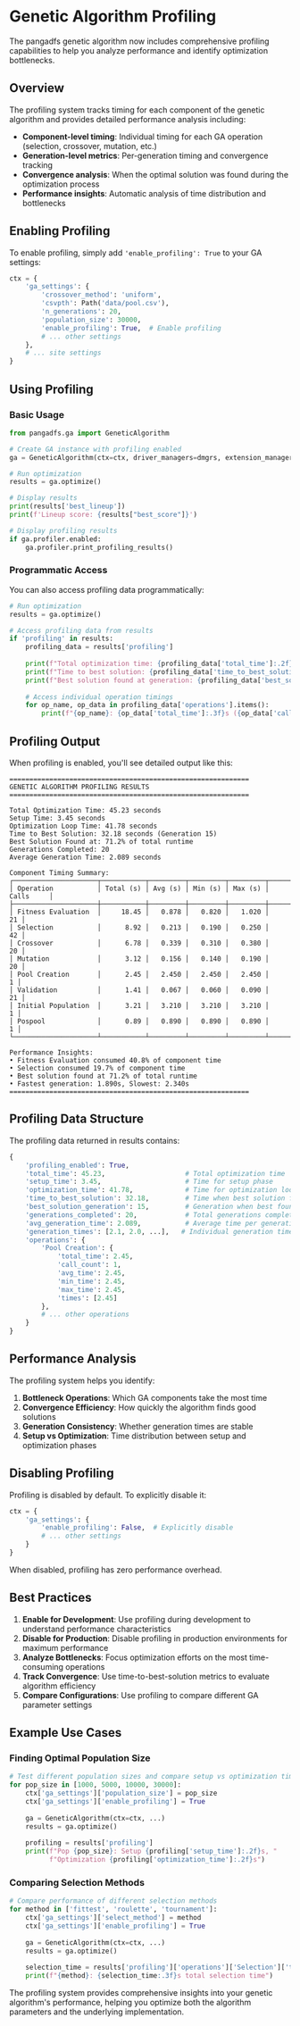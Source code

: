 # Genetic Algorithm Profiling

The pangadfs genetic algorithm now includes comprehensive profiling capabilities to help you analyze performance and identify optimization bottlenecks.

## Overview

The profiling system tracks timing for each component of the genetic algorithm and provides detailed performance analysis including:

- **Component-level timing**: Individual timing for each GA operation (selection, crossover, mutation, etc.)
- **Generation-level metrics**: Per-generation timing and convergence tracking
- **Convergence analysis**: When the optimal solution was found during the optimization process
- **Performance insights**: Automatic analysis of time distribution and bottlenecks

## Enabling Profiling

To enable profiling, simply add `'enable_profiling': True` to your GA settings:

```python
ctx = {
    'ga_settings': {
        'crossover_method': 'uniform',
        'csvpth': Path('data/pool.csv'),
        'n_generations': 20,
        'population_size': 30000,
        'enable_profiling': True,  # Enable profiling
        # ... other settings
    },
    # ... site settings
}
```

## Using Profiling

### Basic Usage

```python
from pangadfs.ga import GeneticAlgorithm

# Create GA instance with profiling enabled
ga = GeneticAlgorithm(ctx=ctx, driver_managers=dmgrs, extension_managers=emgrs)

# Run optimization
results = ga.optimize()

# Display results
print(results['best_lineup'])
print(f'Lineup score: {results["best_score"]}')

# Display profiling results
if ga.profiler.enabled:
    ga.profiler.print_profiling_results()
```

### Programmatic Access

You can also access profiling data programmatically:

```python
# Run optimization
results = ga.optimize()

# Access profiling data from results
if 'profiling' in results:
    profiling_data = results['profiling']
    
    print(f"Total optimization time: {profiling_data['total_time']:.2f}s")
    print(f"Time to best solution: {profiling_data['time_to_best_solution']:.2f}s")
    print(f"Best solution found at generation: {profiling_data['best_solution_generation']}")
    
    # Access individual operation timings
    for op_name, op_data in profiling_data['operations'].items():
        print(f"{op_name}: {op_data['total_time']:.3f}s ({op_data['call_count']} calls)")
```

## Profiling Output

When profiling is enabled, you'll see detailed output like this:

```
============================================================
GENETIC ALGORITHM PROFILING RESULTS
============================================================

Total Optimization Time: 45.23 seconds
Setup Time: 3.45 seconds
Optimization Loop Time: 41.78 seconds
Time to Best Solution: 32.18 seconds (Generation 15)
Best Solution Found at: 71.2% of total runtime
Generations Completed: 20
Average Generation Time: 2.089 seconds

Component Timing Summary:
┌─────────────────────┬───────────┬─────────┬─────────┬─────────┬───────────┐
│ Operation           │ Total (s) │ Avg (s) │ Min (s) │ Max (s) │ Calls     │
├─────────────────────┼───────────┼─────────┼─────────┼─────────┼───────────┤
│ Fitness Evaluation  │     18.45 │   0.878 │   0.820 │   1.020 │        21 │
│ Selection           │      8.92 │   0.213 │   0.190 │   0.250 │        42 │
│ Crossover           │      6.78 │   0.339 │   0.310 │   0.380 │        20 │
│ Mutation            │      3.12 │   0.156 │   0.140 │   0.190 │        20 │
│ Pool Creation       │      2.45 │   2.450 │   2.450 │   2.450 │         1 │
│ Validation          │      1.41 │   0.067 │   0.060 │   0.090 │        21 │
│ Initial Population  │      3.21 │   3.210 │   3.210 │   3.210 │         1 │
│ Pospool             │      0.89 │   0.890 │   0.890 │   0.890 │         1 │
└─────────────────────┴───────────┴─────────┴─────────┴─────────┴───────────┘

Performance Insights:
• Fitness Evaluation consumed 40.8% of component time
• Selection consumed 19.7% of component time
• Best solution found at 71.2% of total runtime
• Fastest generation: 1.890s, Slowest: 2.340s
============================================================
```

## Profiling Data Structure

The profiling data returned in results contains:

```python
{
    'profiling_enabled': True,
    'total_time': 45.23,                    # Total optimization time
    'setup_time': 3.45,                     # Time for setup phase
    'optimization_time': 41.78,             # Time for optimization loop
    'time_to_best_solution': 32.18,         # Time when best solution found
    'best_solution_generation': 15,         # Generation when best found
    'generations_completed': 20,            # Total generations completed
    'avg_generation_time': 2.089,           # Average time per generation
    'generation_times': [2.1, 2.0, ...],   # Individual generation times
    'operations': {
        'Pool Creation': {
            'total_time': 2.45,
            'call_count': 1,
            'avg_time': 2.45,
            'min_time': 2.45,
            'max_time': 2.45,
            'times': [2.45]
        },
        # ... other operations
    }
}
```

## Performance Analysis

The profiling system helps you identify:

1. **Bottleneck Operations**: Which GA components take the most time
2. **Convergence Efficiency**: How quickly the algorithm finds good solutions
3. **Generation Consistency**: Whether generation times are stable
4. **Setup vs Optimization**: Time distribution between setup and optimization phases

## Disabling Profiling

Profiling is disabled by default. To explicitly disable it:

```python
ctx = {
    'ga_settings': {
        'enable_profiling': False,  # Explicitly disable
        # ... other settings
    }
}
```

When disabled, profiling has zero performance overhead.

## Best Practices

1. **Enable for Development**: Use profiling during development to understand performance characteristics
2. **Disable for Production**: Disable profiling in production environments for maximum performance
3. **Analyze Bottlenecks**: Focus optimization efforts on the most time-consuming operations
4. **Track Convergence**: Use time-to-best-solution metrics to evaluate algorithm efficiency
5. **Compare Configurations**: Use profiling to compare different GA parameter settings

## Example Use Cases

### Finding Optimal Population Size
```python
# Test different population sizes and compare setup vs optimization time
for pop_size in [1000, 5000, 10000, 30000]:
    ctx['ga_settings']['population_size'] = pop_size
    ctx['ga_settings']['enable_profiling'] = True
    
    ga = GeneticAlgorithm(ctx=ctx, ...)
    results = ga.optimize()
    
    profiling = results['profiling']
    print(f"Pop {pop_size}: Setup {profiling['setup_time']:.2f}s, "
          f"Optimization {profiling['optimization_time']:.2f}s")
```

### Comparing Selection Methods
```python
# Compare performance of different selection methods
for method in ['fittest', 'roulette', 'tournament']:
    ctx['ga_settings']['select_method'] = method
    ctx['ga_settings']['enable_profiling'] = True
    
    ga = GeneticAlgorithm(ctx=ctx, ...)
    results = ga.optimize()
    
    selection_time = results['profiling']['operations']['Selection']['total_time']
    print(f"{method}: {selection_time:.3f}s total selection time")
```

The profiling system provides comprehensive insights into your genetic algorithm's performance, helping you optimize both the algorithm parameters and the underlying implementation.
